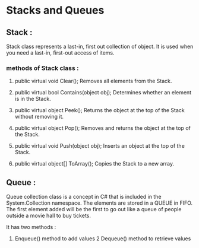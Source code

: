 # Stacks and Queues 

## Stack :

Stack class represents a last-in, first out collection of object. It is used when you need a last-in, first-out access of items.

### methods of Stack class :

1.	public virtual void Clear();
Removes all elements from the Stack.

2.	public virtual bool Contains(object obj);
Determines whether an element is in the Stack.

3.	public virtual object Peek();
Returns the object at the top of the Stack without removing it.

4.	public virtual object Pop();
Removes and returns the object at the top of the Stack.

5.	public virtual void Push(object obj);
Inserts an object at the top of the Stack.

6.	public virtual object[] ToArray();
Copies the Stack to a new array.

## Queue :

Queue collection class is a concept in C# that is included in the System.Collection namespace. The elements are stored in a QUEUE in FIFO. The first element added will be the first to go out like a queue of people outside a movie hall to buy tickets.

It has two methods : 

1. Enqueue() method to add values
2 Dequeue() method to retrieve values























